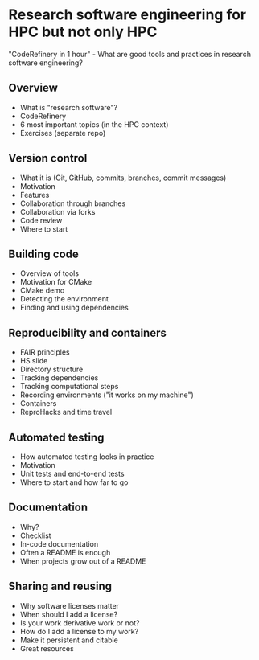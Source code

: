 # Research software engineering for HPC but not only HPC

"CodeRefinery in 1 hour" - What are good tools and practices in research software engineering?


## Overview

- What is "research software"?
- CodeRefinery
- 6 most important topics (in the HPC context)
- Exercises (separate repo)


## Version control

- What it is (Git, GitHub, commits, branches, commit messages)
- Motivation
- Features
- Collaboration through branches
- Collaboration via forks
- Code review
- Where to start


## Building code

- Overview of tools
- Motivation for CMake
- CMake demo
- Detecting the environment
- Finding and using dependencies


## Reproducibility and containers

- FAIR principles
- HS slide
- Directory structure
- Tracking dependencies
- Tracking computational steps
- Recording environments ("it works on my machine")
- Containers
- ReproHacks and time travel


## Automated testing

- How automated testing looks in practice
- Motivation
- Unit tests and end-to-end tests
- Where to start and how far to go


## Documentation

- Why?
- Checklist
- In-code documentation
- Often a README is enough
- When projects grow out of a README


## Sharing and reusing

- Why software licenses matter
- When should I add a license?
- Is your work derivative work or not?
- How do I add a license to my work?
- Make it persistent and citable
- Great resources
